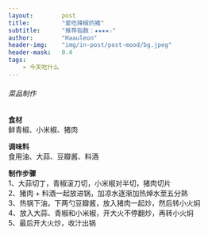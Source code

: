 ```yaml
---
layout:        post
title:         "爱吃辣椒的猪"
subtitle:      "推荐指数：★★★★☆"
author:        "Haauleon"
header-img:    "img/in-post/post-mood/bg.jpeg"
header-mask:   0.4
tags:
    - 今天吃什么
---
```


###### 菜品制作
**食材**     
鲜青椒、小米椒、猪肉        

**调味料**      
食用油、大蒜、豆瓣酱、料酒         

**制作步骤**     
1、大蒜切丁，青椒滚刀切，小米椒对半切，猪肉切片     
2、猪肉 + 料酒一起放进锅，加凉水逐渐加热焯水至五分熟      
3、热锅下油，下两勺豆瓣酱，放入猪肉一起炒，然后转小火焖      
4、放入大蒜、青椒和小米椒，开大火不停翻炒，再转小火焖      
5、最后开大火炒，收汁出锅    